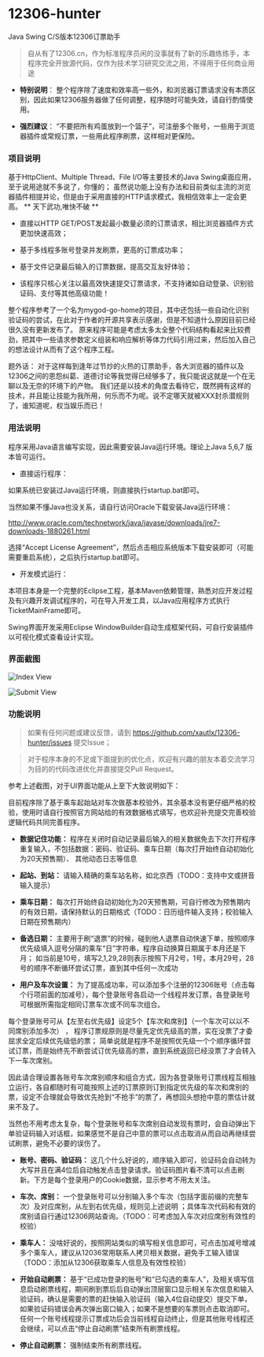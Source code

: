 12306-hunter
============

Java Swing C/S版本12306订票助手

> 自从有了12306.cn，作为标准程序员闲的没事就有了新的乐趣练练手，本程序完全开放源代码，仅作为技术学习研究交流之用，不得用于任何商业用途


* **特别说明**： 整个程序除了速度和效率高一些外，和浏览器订票请求没有本质区别，因此如果12306服务器做了任何调整，程序随时可能失效，请自行酌情使用。

* **强烈建议**： “不要把所有鸡蛋放到一个篮子”，可注册多个账号，一些用于浏览器插件或常规订票，一些用此程序刷票，这样相对更保险。

### 项目说明

基于HttpClient、Multiple Thread、File I/O等主要技术的Java Swing桌面应用，至于说用途就不多说了，你懂的；
虽然说功能上没有办法和目前类似主流的浏览器插件相提并论，但是由于采用直接的HTTP请求模式，我相信效率上一定会更高。 ** 天下武功,唯快不破 **

* 直接以HTTP GET/POST发起最小数量必须的订票请求，相比浏览器插件方式更加快速高效；

* 基于多线程多账号登录并发刷票，更高的订票成功率；

* 基于文件记录最后输入的订票数据，提高交互友好体验；

* 该程序只核心关注以最高效快速提交订票请求，不支持诸如自动登录、识别验证码、支付等其他高级功能！

整个程序参考了一个名为mygod-go-home的项目，其中还包括一些自动化识别验证码的尝试，在此对于作者的开源共享表示感谢，但是不知道什么原因目前已经很久没有更新发布了。
原来程序可能是考虑太多太全整个代码结构看起来比较费劲，把其中一些请求参数定义组装和响应解析等体力代码引用过来，然后加入自己的想法设计从而有了这个程序工程。

题外话： 对于这样每到逢年过节炒的火热的订票助手，各大浏览器的插件以及12306之间的恩怨纠葛、道德讨论等我觉得已经够多了，我只能说这就是一个在无聊以及无奈的环境下的产物。
我们还是以技术的角度去看待它，既然拥有这样的技术，并且能让技能为我所用，何乐而不为呢。说不定哪天就被XXX封杀潜规则了，谁知道呢，权当娱乐而已！

### 用法说明

程序采用Java语言编写实现，因此需要安装Java运行环境。理论上Java 5,6,7 版本皆可运行。

* 直接运行程序：

如果系统已安装过Java运行环境，则直接执行startup.bat即可。

当然如果不懂Java也没关系，请自行访问Oracle下载安装Java运行环境：

http://www.oracle.com/technetwork/java/javase/downloads/jre7-downloads-1880261.html

选择“Accept License Agreement”，然后点击相应系统版本下载安装即可（可能需要重启系统），之后执行startup.bat即可。

* 开发模式运行：

本项目本身是一个完整的Eclipse工程，基本Maven依赖管理，熟悉对应开发过程及有兴趣开发调试程序的，可在导入开发工具，以Java应用程序方式执行TicketMainFrame即可。

Swing界面开发采用Eclipse WindowBuilder自动生成框架代码，可自行安装插件以可视化模式查看设计实现。

### 界面截图

![Index View](https://raw.github.com/xautlx/12306-hunter/master/snapshot/index.gif)

![Submit View](https://raw.github.com/xautlx/12306-hunter/master/snapshot/submit.gif)

### 功能说明


> 如果有任何问题或建议反馈，请到 https://github.com/xautlx/12306-hunter/issues 提交Issue；

> 对于程序本身的不足或下面提到的优化点，欢迎有兴趣的朋友本着交流学习为目的的代码改进优化并直接提交Pull Request。

参考上述截图，对于UI界面功能从上至下大致说明如下：

目前程序除了基于乘车起始站对车次做基本校验外，其余基本没有更仔细严格的校验，使用时请自行按照官方网站给的有效数据格式填写，也欢迎补充提交完善校验逻辑代码共同完善程序。

* **数据记住功能：** 程序在关闭时自动记录最后输入的相关数据免去下次打开程序重复输入，不包括数据：密码、验证码、乘车日期（每次打开始终自动初始化为20天预售期）、 其他动态日志等信息

* **起站、到站：** 请输入精确的乘车站名称，如北京西（TODO：支持中文或拼音输入提示）

* **乘车日期：** 每次打开始终自动初始化为20天预售期，可自行修改为预售期内的有效日期，请保持默认的日期格式（TODO：日历组件输入支持；校验输入日期在预售期内）

* **备选日期：** 主要用于刷“退票”的时候，碰到他人退票自动快速下单，按照顺序优先级填入逗号分隔的乘车“日”字符串，程序自动换算日期属于本月还是下月；
                                         如当前是10号，填写2,1,29,28则表示按照下月2号，1号，本月29号，28号的顺序不断循环尝试订票，直到其中任何一次成功
                                         
* **用户及车次设置：** 为了提高成功率，可以添加多个注册的12306账号（点击每个行项前面的加减号），每个登录账号各启动一个线程并发订票，各登录账号可根据所需指定相同订票车次或不同车次组合。

 每个登录账号可从【左至右优先级】设定5个【车次和席别】（一个车次可以以不同席别添加多次） ， 程序订票规原则是尽量先定优先级高的票，实在没票了才委屈求全定后续优先级低的票； 简单说就是程序不是按照优先级一个个顺序循环尝试订票，而是始终先不断尝试订优先级高的票，直到系统返回已经没票了才会转入下一车次席别。                   

 因此请合理设置各账号车次席别顺序和组合方式，因为各登录账号订票线程互相独立运行，各自都随时有可能按照上述的订票原则订到指定优先级的车次和席别的票，设定不合理就会导致优先抢到“不抢手”的票了，再想回头想抢中意的票估计就来不及了。

当然也不用考虑太复杂，每个登录账号和车次席别自动发现有票时，会自动弹出下单验证码输入对话框，如果感觉不是自己中意的票可以点击取消从而自动再继续尝试刷票，避免不必要的误伤了。

* **账号、密码、验证码：** 这几个什么好说的，顺序输入即可，验证码会自动转为大写并且在满4位后自动触发点击登录请求。验证码图片看不清可以点击刷新。下方是每个登录用户的Cookie数据，显示参考不用太关注。

* **车次、席别：** 一个登录账号可以分别输入多个车次（包括字面前缀的完整车次）及对应席别，从左到右优先级，规则见上述说明 ；具体车次代码和有效的席别请自行通过12306网站查询。（TODO：可考虑加入车次对应席别有效性的校验）

* **乘车人：** 没啥好说的，按照网站类似的填写相关信息即可，可点击加减号增减多个乘车人，建议从12036常用联系人拷贝相关数据，避免手工输入错误（TODO：添加从12306获取乘车人信息及有效性校验）

* **开始自动刷票：** 基于“已成功登录的账号”和“已勾选的乘车人”，及相关填写信息启动刷票线程，期间刷到票后后自动弹出顶层窗口显示相关车次信息和输入验证码，确认是需要的票的赶快输入验证码（输入4位自动提交）提交下单，如果验证码错误会再次弹出窗口输入；如果不是想要的车票则点击取消即可。
任何一个账号线程提示订票成功后会当前线程自动终止，但是其他账号线程还会继续，可以点击“停止自动刷票”结束所有刷票线程。  

* **停止自动刷票：** 强制结束所有刷票线程。 

